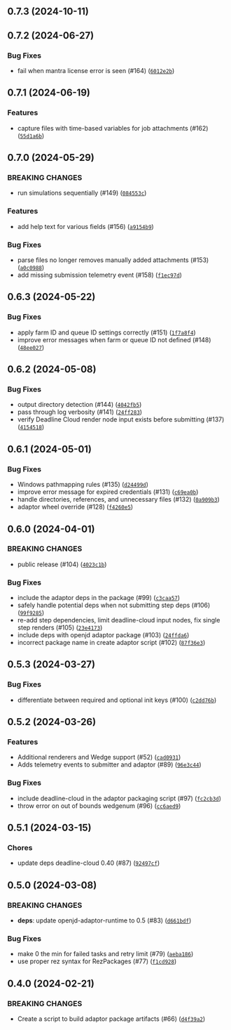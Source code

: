 ## 0.7.3 (2024-10-11)




## 0.7.2 (2024-06-27)



### Bug Fixes
* fail when mantra license error is seen (#164) ([`6012e2b`](https://github.com/aws-deadline/deadline-cloud-for-houdini/commit/6012e2b2859abf9f08db702022e571e7d9a35d36))

## 0.7.1 (2024-06-19)


### Features
* capture files with time-based variables for job attachments (#162) ([`55d1a6b`](https://github.com/aws-deadline/deadline-cloud-for-houdini/commit/55d1a6b9b991f4f648e1eaf135b3f15ea55e514f))


## 0.7.0 (2024-05-29)

### BREAKING CHANGES
* run simulations sequentially (#149) ([`084553c`](https://github.com/aws-deadline/deadline-cloud-for-houdini/commit/084553c5ab74921e6a33715540066ebeca4ac8f4))

### Features
* add help text for various fields (#156) ([`a9154b9`](https://github.com/aws-deadline/deadline-cloud-for-houdini/commit/a9154b9d19a358b9bed47f52e757a74c91eadd00))

### Bug Fixes
* parse files no longer removes manually added attachments (#153) ([`a0c0988`](https://github.com/aws-deadline/deadline-cloud-for-houdini/commit/a0c0988b2e9321edf92e4559aa9df7ed08682e6e))
* add missing submission telemetry event (#158) ([`f1ec97d`](https://github.com/aws-deadline/deadline-cloud-for-houdini/commit/f1ec97d16312fbb950308ae3b5d0a88b4e98b36e))

## 0.6.3 (2024-05-22)



### Bug Fixes
* apply farm ID and queue ID settings correctly (#151) ([`1f7a8f4`](https://github.com/aws-deadline/deadline-cloud-for-houdini/commit/1f7a8f44bd357223247c928a3da9903d213d221c))
* improve error messages when farm or queue ID not defined (#148) ([`48ee027`](https://github.com/aws-deadline/deadline-cloud-for-houdini/commit/48ee027b1e7a2b3a81735a0205ffcd97ac37305e))

## 0.6.2 (2024-05-08)



### Bug Fixes
* output directory detection (#144) ([`4042fb5`](https://github.com/aws-deadline/deadline-cloud-for-houdini/commit/4042fb517862c650d206b89072cb80fee3fb7308))
* pass through log verbosity (#141) ([`24ff283`](https://github.com/aws-deadline/deadline-cloud-for-houdini/commit/24ff2833e01e4ba85e5bffd255bc6fcaf0644e85))
* verify Deadline Cloud render node input exists before submitting (#137) ([`4154518`](https://github.com/aws-deadline/deadline-cloud-for-houdini/commit/415451872c531b3f69849378d716c9c191c07b8c))

## 0.6.1 (2024-05-01)



### Bug Fixes
* Windows pathmapping rules (#135) ([`d24499d`](https://github.com/aws-deadline/deadline-cloud-for-houdini/commit/d24499d503846b6c63c786aa1a4c80890108d03e))
* improve error message for expired credentials (#131) ([`c69ea0b`](https://github.com/aws-deadline/deadline-cloud-for-houdini/commit/c69ea0bdb40190d286d4e36ccfefc5efb0f1fafd))
* handle directories, references, and unnecessary files (#132) ([`0a909b3`](https://github.com/aws-deadline/deadline-cloud-for-houdini/commit/0a909b3485966eb177a9088fb5342dcc880db474))
* adaptor wheel override (#128) ([`f4260e5`](https://github.com/aws-deadline/deadline-cloud-for-houdini/commit/f4260e5aff9005422d741421178d737a811ca662))

## 0.6.0 (2024-04-01)

### BREAKING CHANGES
* public release (#104) ([`4023c1b`](https://github.com/aws-deadline/deadline-cloud-for-houdini/commit/4023c1b629d171b8d435d009c60fe5d85b75e9dc))


### Bug Fixes
* include the adaptor deps in the package (#99) ([`c3caa57`](https://github.com/aws-deadline/deadline-cloud-for-houdini/commit/c3caa5766310bb49ac87190c24be049829609579))
* safely handle potential deps when not submitting step deps (#106) ([`99f9285`](https://github.com/aws-deadline/deadline-cloud-for-houdini/commit/99f9285968dbbee1ddf946ddfa503192212b6bec))
* re-add step dependencies, limit deadline-cloud input nodes, fix single step renders (#105) ([`23e4173`](https://github.com/aws-deadline/deadline-cloud-for-houdini/commit/23e4173e730cbe58e2e812b5653e3567685ab8b4))
* include deps with openjd adaptor package (#103) ([`24ffda6`](https://github.com/aws-deadline/deadline-cloud-for-houdini/commit/24ffda6c280014584e72e3572e10ba62a10e1b63))
* incorrect package name in create adaptor script (#102) ([`87f36e3`](https://github.com/aws-deadline/deadline-cloud-for-houdini/commit/87f36e3d9e1c10c86068b6d3ffee4b47091fc0b6))

## 0.5.3 (2024-03-27)



### Bug Fixes
* differentiate between required and optional init keys (#100) ([`c2dd76b`](https://github.com/aws-deadline/deadline-cloud-for-houdini/commit/c2dd76b34be516c0781a370c97e2d353d0f9b7f5))

## 0.5.2 (2024-03-26)


### Features
* Additional renderers and Wedge support (#52) ([`cad0931`](https://github.com/aws-deadline/deadline-cloud-for-houdini/commit/cad0931c60b1bc42117ed8d1c3233925ecd42e26))
* Adds telemetry events to submitter and adaptor (#89) ([`96e3c44`](https://github.com/aws-deadline/deadline-cloud-for-houdini/commit/96e3c44e85bda47dfb59fae9580485e1592316c0))

### Bug Fixes
* include deadline-cloud in the adaptor packaging script (#97) ([`fc2cb3d`](https://github.com/aws-deadline/deadline-cloud-for-houdini/commit/fc2cb3d619126fb9ca291ec090fa297b773fe558))
* throw error on out of bounds wedgenum (#96) ([`cc6aed9`](https://github.com/aws-deadline/deadline-cloud-for-houdini/commit/cc6aed9a16a1a4152ed625738d351d20a5fbf885))

## 0.5.1 (2024-03-15)

### Chores
* update deps deadline-cloud 0.40 (#87) ([`92497cf`](https://github.com/aws-deadline/deadline-cloud-for-houdini/commit/92497cf0f3d116249f0c126bbbe30902286dd0b1))

## 0.5.0 (2024-03-08)

### BREAKING CHANGES
* **deps**: update openjd-adaptor-runtime to 0.5 (#83) ([`d661bdf`](https://github.com/aws-deadline/deadline-cloud-for-houdini/commit/d661bdfd993733fdf401a3ffe34c23ba7dc8ca19))


### Bug Fixes
* make 0 the min for failed tasks and retry limit (#79) ([`aeba186`](https://github.com/aws-deadline/deadline-cloud-for-houdini/commit/aeba18620d7f3ac8ba4c177de547f6ace5856b9a))
* use proper rez syntax for RezPackages (#77) ([`f1cd928`](https://github.com/aws-deadline/deadline-cloud-for-houdini/commit/f1cd9287e910d7e47adaff04b782312a36a561be))

## 0.4.0 (2024-02-21)

### BREAKING CHANGES
* Create a script to build adaptor package artifacts (#66) ([`d4f39a2`](https://github.com/aws-deadline/deadline-cloud-for-houdini/commit/d4f39a2e4bc959e5edb326d42c87e81bdfb6bfa4))



